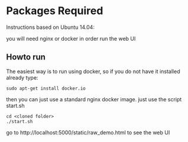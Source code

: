 # Packages Required

Instructions based on Ubuntu 14.04:
    
you will need nginx or docker in order run the web UI

## Howto run
The easiest way is to run using docker, so if you do not have it installed already type:
```
sudo apt-get install docker.io
```

then you can just use a standard nginx docker image.
just use the script start.sh
```
cd <cloned folder>
./start.sh
```

go to http://localhost:5000/static/raw_demo.html to see the web UI
